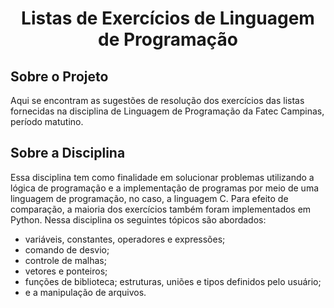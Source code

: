  <h1 align="center">Listas de Exercícios de Linguagem de Programação</h3>

## Sobre o Projeto

Aqui se encontram as sugestões de resolução dos exercícios das listas fornecidas na disciplina de Linguagem de Programação da Fatec Campinas, período matutino.

## Sobre a Disciplina

Essa disciplina tem como finalidade em solucionar problemas utilizando a lógica de programação e a implementação de programas por meio de uma linguagem de programação, no caso, a linguagem C. Para efeito de comparação, a maioria dos exercícios também foram implementados em Python. Nessa disciplina os seguintes tópicos são abordados: 

* variáveis, constantes, operadores e expressões; 
* comando de desvio; 
* controle de malhas; 
* vetores e ponteiros; 
* funções de biblioteca; estruturas, uniões e tipos definidos pelo usuário; 
* e a manipulação de arquivos.
